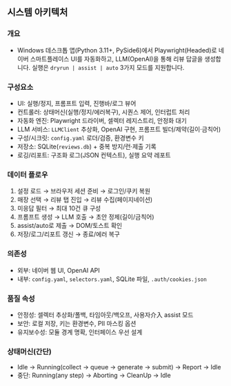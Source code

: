 ## 시스템 아키텍처

### 개요
- Windows 데스크톱 앱(Python 3.11+, PySide6)에서 Playwright(Headed)로 네이버 스마트플레이스 UI를 자동화하고, LLM(OpenAI)을 통해 리뷰 답글을 생성합니다. 실행은 `dryrun | assist | auto` 3가지 모드를 지원합니다.

### 구성요소
- UI: 실행/정지, 프롬프트 입력, 진행바/로그 뷰어
- 컨트롤러: 상태머신(실행/정지/에러복구), 시퀀스 제어, 인터럽트 처리
- 자동화 엔진: Playwright 드라이버, 셀렉터 레지스트리, 안정화 대기
- LLM 서비스: `LLMClient` 추상화, OpenAI 구현, 프롬프트 빌더/제약(길이·금칙어)
- 구성/시크릿: `config.yaml` 로더/검증, 환경변수 키
- 저장소: SQLite(`reviews.db`) + 중복 방지/런·제출 기록
- 로깅/리포트: 구조화 로그(JSON 컨텍스트), 실행 요약 레포트

### 데이터 플로우
1. 설정 로드 → 브라우저 세션 준비 → 로그인/쿠키 복원
2. 매장 선택 → 리뷰 탭 진입 → 리뷰 수집(페이지네이션)
3. 미응답 필터 → 최대 10건 큐 구성
4. 프롬프트 생성 → LLM 호출 → 초안 정제(길이/금칙어)
5. assist/auto로 제출 → DOM/토스트 확인
6. 저장/로그/리포트 갱신 → 종료/에러 복구

### 의존성
- 외부: 네이버 웹 UI, OpenAI API
- 내부: `config.yaml`, `selectors.yaml`, SQLite 파일, `.auth/cookies.json`

### 품질 속성
- 안정성: 셀렉터 추상화/폴백, 타임아웃/백오프, 사용자介入 assist 모드
- 보안: 로컬 저장, 키는 환경변수, PII 마스킹 옵션
- 유지보수성: 모듈 경계 명확, 인터페이스 우선 설계

### 상태머신(간단)
- Idle → Running(collect → queue → generate → submit) → Report → Idle
- 중단: Running(any step) → Aborting → CleanUp → Idle

